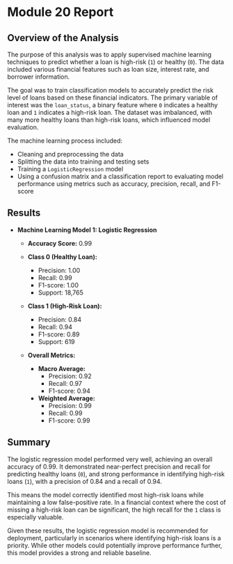 # Module 20 Report 

## Overview of the Analysis

The purpose of this analysis was to apply supervised machine learning techniques to predict whether a loan is high-risk (`1`) or healthy (`0`). The data included various financial features such as loan size, interest rate, and borrower information.

The goal was to train classification models to accurately predict the risk level of loans based on these financial indicators. The primary variable of interest was the `loan_status`, a binary feature where `0` indicates a healthy loan and `1` indicates a high-risk loan. The dataset was imbalanced, with many more healthy loans than high-risk loans, which influenced model evaluation.

The machine learning process included:
- Cleaning and preprocessing the data
- Splitting the data into training and testing sets
- Training a `LogisticRegression` model
- Using a confusion matrix and a classification report to evaluating model performance using metrics such as accuracy, precision, recall, and F1-score


## Results

* **Machine Learning Model 1: Logistic Regression**
    * **Accuracy Score:** 0.99  

    * **Class 0 (Healthy Loan):**
      - Precision: 1.00  
      - Recall: 0.99  
      - F1-score: 1.00  
      - Support: 18,765  

    * **Class 1 (High-Risk Loan):**
      - Precision: 0.84  
      - Recall: 0.94  
      - F1-score: 0.89  
      - Support: 619  

    * **Overall Metrics:**
      - **Macro Average:**
        - Precision: 0.92  
        - Recall: 0.97  
        - F1-score: 0.94  
      - **Weighted Average:**
        - Precision: 0.99  
        - Recall: 0.99  
        - F1-score: 0.99  


## Summary

The logistic regression model performed very well, achieving an overall accuracy of 0.99. It demonstrated near-perfect precision and recall for predicting healthy loans (`0`), and strong performance in identifying high-risk loans (`1`), with a precision of 0.84 and a recall of 0.94.

This means the model correctly identified most high-risk loans while maintaining a low false-positive rate. In a financial context where the cost of missing a high-risk loan can be significant, the high recall for the `1` class is especially valuable.

Given these results, the logistic regression model is recommended for deployment, particularly in scenarios where identifying high-risk loans is a priority. While other models could potentially improve performance further, this model provides a strong and reliable baseline.
